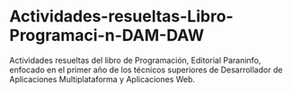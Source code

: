 # Actividades-resueltas-Libro-Programaci-n-DAM-DAW
Actividades resueltas del libro de Programación, Editorial Paraninfo, enfocado en el primer año de los técnicos superiores de Desarrollador de Aplicaciones Multiplataforma y Aplicaciones Web.

